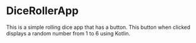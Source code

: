 # DiceRollerApp
This is a simple rolling dice app that has a button. This button when clicked displays a random number from 1 to 6 using Kotlin.
